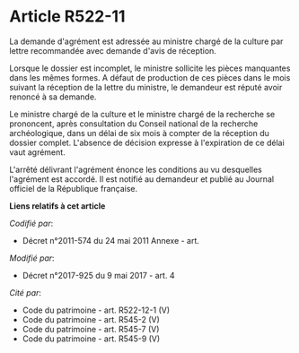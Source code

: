 # Article R522-11

La demande d'agrément est adressée au ministre chargé de la culture par lettre recommandée avec demande d'avis de réception.

Lorsque le dossier est incomplet, le ministre sollicite les pièces manquantes dans les mêmes formes. A défaut de production
de ces pièces dans le mois suivant la réception de la lettre du ministre, le demandeur est réputé avoir renoncé à sa demande.

Le ministre chargé de la culture et le ministre chargé de la recherche se prononcent, après consultation du Conseil national
de la recherche archéologique, dans un délai de six mois à compter de la réception du dossier complet. L'absence de décision
expresse à l'expiration de ce délai vaut agrément.

L'arrêté délivrant l'agrément énonce les conditions au vu desquelles l'agrément est accordé. Il est notifié au demandeur et
publié au Journal officiel de la République française.

**Liens relatifs à cet article**

_Codifié par_:

  - Décret n°2011-574 du 24 mai 2011 Annexe - art.

_Modifié par_:

  - Décret n°2017-925 du 9 mai 2017 - art. 4

_Cité par_:

  - Code du patrimoine - art. R522-12-1 (V)
  - Code du patrimoine - art. R545-2 (V)
  - Code du patrimoine - art. R545-7 (V)
  - Code du patrimoine - art. R545-9 (V)

